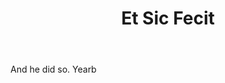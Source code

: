 ---
title: Et Sic Fecit
letter: E
permalink: "/definitions/bld-et-sic-fecit.html"
body: And he did so. Yearb
published_at: '2018-07-07'
source: Black's Law Dictionary 2nd Ed (1910)
layout: post
---